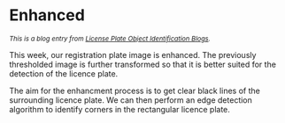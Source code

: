 **Enhanced**
========================
<sup>*This is a blog entry from [License Plate Object Identification Blogs](./README.md).*</sup>

This week, our registration plate image is enhanced. The previously thresholded image is further transformed so that it is better suited for the detection of the licence plate.

The aim for the enhancment process is to get clear black lines of the surrounding licence plate. We can then perform an edge detection algorithm to identify corners in the rectangular licence plate. 
